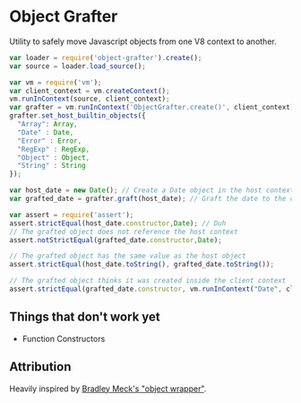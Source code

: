 
Object Grafter
==============
Utility to safely move Javascript objects from one V8 context to another.

``` javascript
var loader = require('object-grafter').create();
var source = loader.load_source();

var vm = require('vm');
var client_context = vm.createContext();
vm.runInContext(source, client_context);
var grafter = vm.runInContext('ObjectGrafter.create()', client_context);
grafter.set_host_builtin_objects({
  "Array": Array,
  "Date" : Date,
  "Error" : Error,
  "RegExp" : RegExp,
  "Object" : Object,
  "String" : String
});

var host_date = new Date(); // Create a Date object in the host context
var grafted_date = grafter.graft(host_date); // Graft the date to the client context

var assert = require('assert');
assert.strictEqual(host_date.constructor,Date); // Duh
// The grafted object does not reference the host context
assert.notStrictEqual(grafted_date.constructor,Date); 

// The grafted object has the same value as the host object
assert.strictEqual(host_date.toString(), grafted_date.toString()); 

// The grafted object thinks it was created inside the client context
assert.strictEqual(grafted_date.constructor, vm.runInContext("Date", client_context));
```

## Things that don't work yet
- Function Constructors

## Attribution
Heavily inspired by [Bradley Meck's "object wrapper"](http://bit.ly/MZHS6k).
